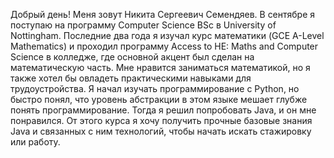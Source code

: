 Добрый день! Меня зовут Никита Сергеевич Семендяев. 
В сентябре я поступаю на программу Computer Science BSc в University of Nottingham. 
Последние два года я изучал курс математики (GCE A-Level Mathematics) и проходил программу Access to HE: Maths and Computer Science в колледже, где основной акцент был сделан на математическую часть.
Мне нравится заниматься математикой, но я также хотел бы овладеть практическими навыками для трудоустройства. 
Я начал изучать программирование с Python, но быстро понял, что уровень абстракции в этом языке мешает глубже понять программирование. 
Тогда я решил попробовать Java, и он мне понравился.
От этого курса я хочу получить прочные базовые знания Java и связанных с ним технологий, чтобы начать искать стажировку или работу.
